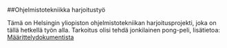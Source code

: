 ##Ohjelmistotekniikka harjoitustyö

Tämä on Helsingin yliopiston ohjelmistotekniikan harjoitusprojekti, joka on tällä 
hetkellä työn alla. Tarkoitus olisi 
tehdä jonkilainen pong-peli, lisätietoa: [Määrittelydokumentista](https://github.com/SkarpAnton/ot-harjoitustyo/blob/master/dokumentaatio/maarittelydokumentti.md)



